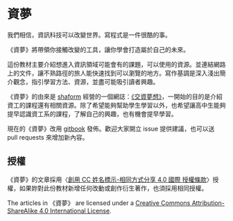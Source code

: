 # 資夢

我們相信，資訊科技可以改變世界。寫程式是一件很酷的事。

《資夢》將帶領你接觸改變的工具，讓你學會打造屬於自己的未來。

這份教材主要介紹想進入資訊領域可能會有的課題，可以使用的資源。並連結網路上的文件，讓不熟路徑的旅人能快速找到可以瀏覽的地方。寫作基調是深入淺出簡介觀念，指引學習方法、資源，並盡可能吸引讀者興趣。

《資夢》的由來是 [shaform](https://github.com/shaform) 經營的一個網誌：[《交資夢想》](http://nctucs.wordpress.com)，一開始的目的是介紹資工的課程還有相關資源。除了希望能夠幫助學生學習以外，也希望讓高中生能夠提早認識資工系的課程，了解自己的興趣，也有機會提早學習。


現在的《資夢》改用 [gitbook](http://www.gitbook.io) 發佈。歡迎大家開立 issue 提供建議，也可以送 pull requests 來增加新內容。

## 授權

《資夢》的文章採用〈[創用 CC 姓名標示-相同方式分享 4.0 國際 授權條款](http://creativecommons.org/licenses/by-sa/4.0/deed.zh_TW)〉授權，如果妳對此份教材新增任何改動或創作衍生著作，也須採用相同授權。

The articles in 《資夢》 are licensed under a [Creative Commons Attribution-ShareAlike 4.0 International License](http://creativecommons.org/licenses/by-sa/4.0/).
